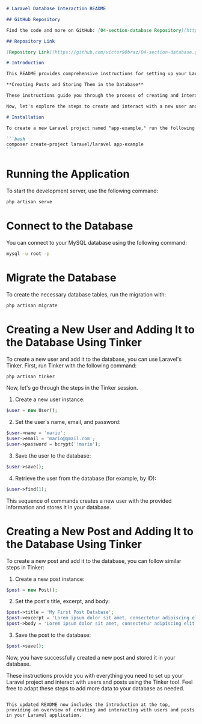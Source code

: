 ````markdown
# Laravel Database Interaction README

## GitHub Repository

Find the code and more on GitHub: [04-section-database Repository](https://github.com/victor90braz/04-section-database.git)

## Repository Link

[Repository Link](https://github.com/victor90braz/04-section-database.git)

# Introduction

This README provides comprehensive instructions for setting up your Laravel project, connecting to a MySQL database, and creating and interacting with users and posts using the Tinker tool.

**Creating Posts and Storing Them in the Database**

These instructions guide you through the process of creating and interacting with users and posts in your Laravel application using the Tinker tool.

Now, let's explore the steps to create and interact with a new user and a new post in your Laravel application.

# Installation

To create a new Laravel project named "app-example," run the following command:

```bash
composer create-project laravel/laravel app-example
```
````

# Running the Application

To start the development server, use the following command:

```bash
php artisan serve
```

# Connect to the Database

You can connect to your MySQL database using the following command:

```bash
mysql -u root -p
```

# Migrate the Database

To create the necessary database tables, run the migration with:

```bash
php artisan migrate
```

# Creating a New User and Adding It to the Database Using Tinker

To create a new user and add it to the database, you can use Laravel's Tinker. First, run Tinker with the following command:

```bash
php artisan tinker
```

Now, let's go through the steps in the Tinker session.

1. Create a new user instance:

```php
$user = new User();
```

2. Set the user's name, email, and password:

```php
$user->name = 'mario';
$user->email = 'mario@gmail.com';
$user->password = bcrypt('!mario');
```

3. Save the user to the database:

```php
$user->save();
```

4. Retrieve the user from the database (for example, by ID):

```php
$user->find(1);
```

This sequence of commands creates a new user with the provided information and stores it in your database.

# Creating a New Post and Adding It to the Database Using Tinker

To create a new post and add it to the database, you can follow similar steps in Tinker:

1. Create a new post instance:

```php
$post = new Post();
```

2. Set the post's title, excerpt, and body:

```php
$post->title = 'My First Post Database';
$post->excerpt = 'Lorem ipsum dolor sit amet, consectetur adipiscing elit.';
$post->body = 'Lorem ipsum dolor sit amet, consectetur adipiscing elit. Sed nec facilisis risus. Vivamus vehicula vestibulum eros, id fermentum augue. Cras fringilla, urna nec aliquet pellentesque, eros mi scelerisque ante, id condimentum massa nisl non tellus. Quisque bibendum in elit in luctus. Nulla vulputate, eros ac tristique sollicitudin, odio lorem viverra eros, sed ullamcorper odio orci nec odio. Donec eget augue vitae ante lacinia suscipit. Fusce feugiat, urna vel elementum fringilla, libero ipsum fermentum felis, vel fringilla elit lectus a ante. Nullam non sapien at tellus auctor condimentum. Suspendisse potenti. Sed non odio id elit suscipit egestas. Vestibulum congue, metus eu pharetra egestas, erat nisl iaculis risus, in tristique odio justo nec elit. Integer non mi sed nulla varius tincidunt. Sed hendrerit laoreet arcu, at varius massa. Aenean vel sollicitudin metus, vel interdum urna.';
```

3. Save the post to the database:

```php
$post->save();
```

Now, you have successfully created a new post and stored it in your database.

These instructions provide you with everything you need to set up your Laravel project and interact with users and posts using the Tinker tool. Feel free to adapt these steps to add more data to your database as needed.

```

This updated README now includes the introduction at the top, providing an overview of creating and interacting with users and posts in your Laravel application.
```
